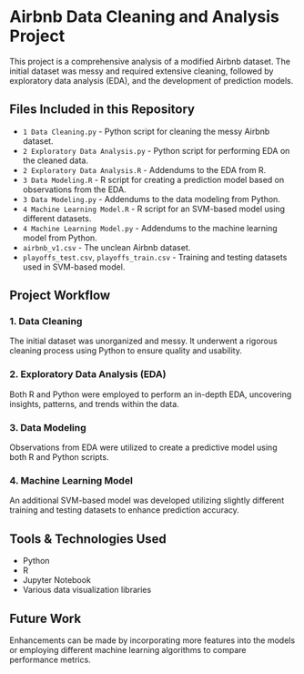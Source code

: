<html>
</head>
<body>
    <h1>Airbnb Data Cleaning and Analysis Project</h1>
    <p>This project is a comprehensive analysis of a modified Airbnb dataset. The initial dataset was messy and required extensive cleaning, followed by exploratory data analysis (EDA), and the development of prediction models.</p>
    <h2>Files Included in this Repository</h2>
    <ul>
        <li><code>1 Data Cleaning.py</code> - Python script for cleaning the messy Airbnb dataset.</li>
        <li><code>2 Exploratory Data Analysis.py</code> - Python script for performing EDA on the cleaned data.</li>
        <li><code>2 Exploratory Data Analysis.R</code> - Addendums to the EDA from R.</li>
        <li><code>3 Data Modeling.R</code> - R script for creating a prediction model based on observations from the EDA.</li>
        <li><code>3 Data Modeling.py</code> - Addendums to the data modeling from Python.</li>
        <li><code>4 Machine Learning Model.R</code> - R script for an SVM-based model using different datasets.</li>
        <li><code>4 Machine Learning Model.py</code> - Addendums to the machine learning model from Python.</li>
        <li><code>airbnb_v1.csv</code> - The unclean Airbnb dataset</code>.</li>
        <li><code>playoffs_test.csv</code>, <code>playoffs_train.csv</code> - Training and testing datasets used in SVM-based model.</li>
    </ul>
    <h2>Project Workflow</h2>
    <h3>1. Data Cleaning</h3>
    <p>The initial dataset was unorganized and messy. It underwent a rigorous cleaning process using Python to ensure quality and usability.</p>
    <h3>2. Exploratory Data Analysis (EDA)</h3>
    <p>Both R and Python were employed to perform an in-depth EDA, uncovering insights, patterns, and trends within the data.</p>
    <h3>3. Data Modeling</h3>
    <p>Observations from EDA were utilized to create a predictive model using both R and Python scripts.</p>
    <h3>4. Machine Learning Model</h3>
    <p>An additional SVM-based model was developed utilizing slightly different training and testing datasets to enhance prediction accuracy.</p>
    <h2>Tools & Technologies Used</h2>
    <ul>
        <li>Python</li>
        <li>R</li>
        <li>Jupyter Notebook</li>
        <li>Various data visualization libraries</li>
    </ul>
    <h2>Future Work</h2>
    <p>Enhancements can be made by incorporating more features into the models or employing different machine learning algorithms to compare performance metrics.</p>
</body>
</html>
